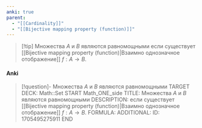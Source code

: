 ```yaml
---
anki: true
parent:
  - "[[Cardinality]]"
  - "[[Bijective mapping property (function)]]"
---
```


> [!tip] Множества $A$ и $B$ являются равномощными
если существует [[Bijective mapping property (function)|Взаимно однозначное отображение]] $f : A \rightarrow B$.


#### Anki
> [!question]- Множества $A$ и $B$ являются равномощными
TARGET DECK: Math::Set
START
Math_ONE_side
TITLE: Множества $A$ и $B$ являются равномощными
DESCRIPTION: если существует [[Bijective mapping property (function)|Взаимно однозначное отображение]] $f : A \rightarrow B$.
FORMULA: 
ADDITIONAL:
ID: 1705495275911
END